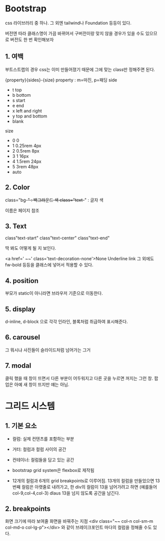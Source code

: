 # Bootstrap
css 라이브러리 중 하나. 그 외엔 tailwind나 Foundation 등등이 있다.

버전엔 따라 클래스명이 가끔 바뀌어서 구버전이랑 맞지 않을 경우가 있을 수도 있으므로 버전도 한 번 확인해보자

## 1. 여백
부트스트랩의 경우 css는 이미 만들어졌기 때문에 그에 맞는 class만 정해주면 된다.

{property}{sides}-{size}
property : m=마진, p=패딩
side
 - t top
 - b bottom
 - s start
 - e end
 - x left and right
 - y top and bottom
 - blank 

size
 - 0 0
 - 1 0.25rem 4px
 - 2 0.5rem 8px
 - 3 1 16px
 - 4 1.5rem 24px
 - 5 3rem 48px
 - auto 


## 2. Color
class="bg-~~" : 백그라운드 색
class="text-~~" : 글자 색

이름은 페이지 참조

## 3. Text
class"text-start"
class"text-center"
class"text-end"

딱 봐도 어떻게 될 지 보인다.

\<a href=' ~~' class='text-decoration-none'>None Underline link</a>
그 외에도 fw-bold 등등을 클래스에 넣어서 적용할 수 있다.


## 4. position
부모가 static이 아니라면 브라우저 기준으로 이동한다.

## 5. display
d-inline, d-block 으로 각각 인라인, 블록처럼 취급하여 표시해준다.

## 6. carousel
그 뭐시냐 사진들이 슬라이드처럼 넘어가는 그거

## 7. modal
클릭 했을 때 창이 뜨면서 다른 부분이 어두워지고 다른 곳을 누르면 꺼지는 그런 창. 팝업은 아예 새 창이 뜨지만 얘는 아님.


# 그리드 시스템

## 1. 기본 요소
 - 컬럼: 실제 컨텐츠를 포함하는 부분
 - 거터: 컬럼과 컬럼 사이의 공간
 - 컨테이너: 컬럼들을 담고 있는 공간

 - bootstrap grid system은 flexbox로 제작됨
 - 12개의 컬럼과 6개의 grid breakpoints로 이루어짐. 13개의 컬럼을 만들었으면 13번째 컬럼은 아랫줄로 내려가고, 한 div의 컬럼이 13을 넘어가려고 하면 (예를들어 col-9,col-4,col-3) dlaus 13을 넘지 않도록 공간을 남긴다.

## 2. breakpoints
화면 크기에 따라 보여줄 화면을 바꿔주는 지점
\<div class="~~ col-n col-sm-m col-md-o col-lg-p">\</div>
와 같이 브레이크포인트 마다의 컬럼을 정해줄 수도 있다.
